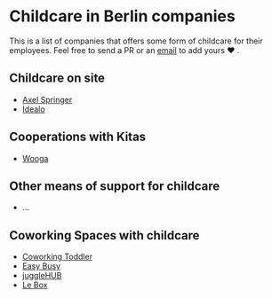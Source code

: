 # Childcare in Berlin companies

This is a list of companies that offers some form of childcare
for their employees. Feel free to send a PR or an [email](mailto:bodo@tasche.me)
to add yours :heart: .

## Childcare on site

- [Axel Springer](http://www.axelspringer.de/)
- [Idealo](https://www.idealo.de)

## Cooperations with Kitas

- [Wooga](https://www.wooga.com/)

## Other means of support for childcare

- ...

## Coworking Spaces with childcare

- [Coworking Toddler](http://www.coworkingtoddler.com/en/home-en/)
- [Easy Busy](http://www.easybusyspace.de/)
- [juggleHUB](http://jugglehub.de)
- [Le Box](http://lebox.berlin/)

